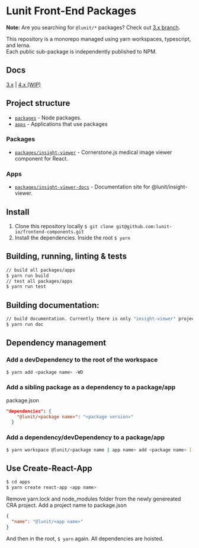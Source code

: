 # Lunit Front-End Packages

**Note:** Are you searching for `@lunit/*` packages? Check out [3.x branch](https://github.com/lunit-io/frontend-components/tree/3.x).

This repository is a monorepo managed using yarn workspaces, typescript, and lerna.  
Each public sub-package is independently published to NPM.

## Docs

[3.x](https://frontend-components.now.sh/) | [4.x (WIP)](#)

## Project structure

- [`packages`](./packages) - Node packages.
- [`apps`](./apps) - Applications that use packages

### Packages

- [`packages/insight-viewer`](./packages/insight-viewer) - Cornerstone.js medical image viewer component for React.

### Apps

- [`packages/insight-viewer-docs`](./apps/insight-viewer-docs) - Documentation site for @lunit/insight-viewer.

## Install

1. Clone this repository locally `$ git clone git@github.com:lunit-io/frontend-components.git`
2. Install the dependencies. Inside the root `$ yarn`

## Building, running, linting & tests

```sh
// build all packages/apps
$ yarn run build
// test all packages/apps
$ yarn run test
```

## Building documentation:

```sh
// build documentation. Currently there is only "insight-viewer" project.
$ yarn run doc
```

## Dependency management

### Add a devDependency to the root of the workspace

```sh
$ yarn add <package name> -WD
```

### Add a sibling package as a dependency to a package/app

package.json

```json
"dependencies": {
    "@lunit/<package name>": "<package version>"
  }
```

### Add a dependency/devDependency to a package/app

```sh
$ yarn workspace @lunit/<package name | app name> add <package name> [-D]
```

## Use Create-React-App

```sh
$ cd apps
$ yarn create react-app <app name>
```

Remove yarn.lock and node_modules folder from the newly genereated CRA project.
Add a project name to package.json

```json
{
  "name": "@lunit/<app name>"
}
```

And then in the root, `$ yarn` again. All dependencies are hoisted.
